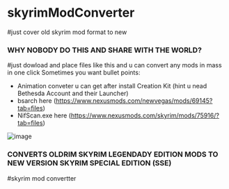 # skyrimModConverter
#just cover old skyrim mod format to new

### WHY NOBODY DO THIS AND SHARE WITH THE WORLD?
#just dowload and place files like this and u can convert any mods in mass in one click
Sometimes you want bullet points:

* Animation conveter u can get after install Creation Kit (hint u nead Bethesda Account and their Launcher)
* bsarch here (https://www.nexusmods.com/newvegas/mods/69145?tab=files)
* NifScan.exe here (https://www.nexusmods.com/skyrim/mods/75916/?tab=files)


![image](https://user-images.githubusercontent.com/2714036/135233753-21b06c59-ff36-4d9c-aeee-e79fb938b5b6.png)
### CONVERTS OLDRIM SKYRIM LEGENDADY EDITION MODS TO NEW VERSION SKYRIM SPECIAL EDITION (SSE)
#skyrim mod convertter
